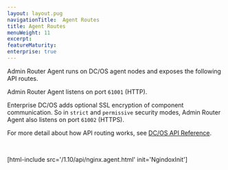 ```yaml
---
layout: layout.pug
navigationTitle:  Agent Routes
title: Agent Routes
menuWeight: 11
excerpt:
featureMaturity:
enterprise: true
---
```


Admin Router Agent runs on DC/OS agent nodes and exposes the following API routes.

Admin Router Agent listens on port `61001` (HTTP).

Enterprise DC/OS adds optional SSL encryption of component communication. So in `strict` and `permissive` security modes, Admin Router Agent also listens on port `61002` (HTTPS).

For more detail about how API routing works, see [DC/OS API Reference](/1.10/api/).

<br/>

[html-include src='/1.10/api/nginx.agent.html' init='NgindoxInit']

